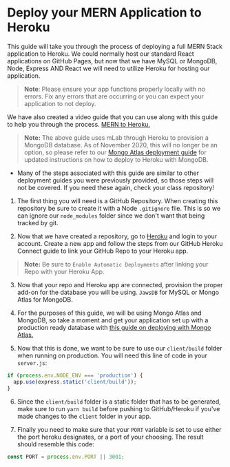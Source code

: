 # Deploy your MERN Application to Heroku

This guide will take you through the process of deploying a full MERN Stack application to Heroku. We could normally host our standard React applications on GitHub Pages, but now that we have MySQL or MongoDB, Node, Express AND React we will need to utilize Heroku for hosting our application.

> **Note**: Please ensure your app functions properly locally with no errors. Fix any errors that are occurring or you can expect your application to not deploy.

We have also created a video guide that you can use along with this guide to help you through the process.
[MERN to Heroku.](https://www.youtube.com/watch?v=qXIG8iKO7Fo&feature=youtu.be&list=PLOFmg4xbN_TPrB6w4rThsFanVxJI_SfER)

> **Note:** The above guide uses mLab through Heroku to provision a MongoDB database. As of November 2020, this will no longer be an option, so please refer to our [Mongo Atlas deployment guide](./MongoAtlas-Deploy.md) for updated instructions on how to deploy to Heroku with MongoDB. 

* Many of the steps associated with this guide are similar to other deployment guides you were previously provided, so those steps will not be covered. If you need these again, check your class repository!

1. The first thing you will need is a GitHub Repository. When creating this repository be sure to create it with a Node `.gitignore` file. This is so we can ignore our `node_modules` folder since we don't want that being tracked by git.

2. Now that we have created a repository, go to [Heroku](https://www.heroku.com) and login to your account. Create a new app and follow the steps from our GitHub Heroku Connect guide to link your GitHub Repo to your Heroku app.

  > **Note:** Be sure to `Enable Automatic Deployments` after linking your Repo with your Heroku App.

3. Now that your repo and Heroku app are connected, provision the proper add-on for the database you will be using. `JawsDB` for MySQL or Mongo Atlas for MongoDB.

4. For the purposes of this guide, we will be using Mongo Atlas and MongoDB, so take a moment and get your application set up with a production ready database with [this guide on deploying with Mongo Atlas.](./MongoAtlas-Deploy.md)

5. Now that this is done, we want to be sure to use our `client/build` folder when running on production. You will need this line of code in your `server.js`: 

  ```js
  if (process.env.NODE_ENV === 'production') {
    app.use(express.static('client/build'));
  }
  ```

6. Since the `client/build` folder is a static folder that has to be generated, make sure to run `yarn build` before pushing to GitHub/Heroku if you've made changes to the `client` folder in your app.

7. Finally you need to make sure that your `PORT` variable is set to use either the port heroku designates, or a port of your choosing. The result should resemble this code:

  ```js
  const PORT = process.env.PORT || 3001;
  ```
